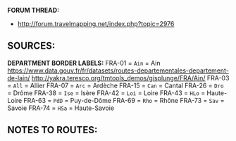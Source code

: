 ﻿**FORUM THREAD:**
- http://forum.travelmapping.net/index.php?topic=2976


**SOURCES:**
- 

**DEPARTMENT BORDER LABELS:**
FRA-01 = `Ain` = Ain
   https://www.data.gouv.fr/fr/datasets/routes-departementales-departement-de-lain/
   http://yakra.teresco.org/tmtools_demos/gisplunge/FRA/Ain/
FRA-03 = `All` = Allier
FRA-07 = `Arc` = Ardèche
FRA-15 = `Can` = Cantal
FRA-26 = `Dro` = Drôme
FRA-38 = `Ise` = Isère
FRA-42 = `Loi` = Loire
FRA-43 = `HLo` = Haute-Loire
FRA-63 = `PdD` = Puy-de-Dôme
FRA-69 = `Rho` = Rhône
FRA-73 = `Sav` = Savoie
FRA-74 = `HSa` = Haute-Savoie


**NOTES TO ROUTES:**
- 